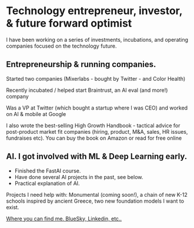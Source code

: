 # Technology entrepreneur, investor, & future forward optimist
I have been working on a series of investments, incubations, and operating companies focused on the technology future.

## Entrepreneurship & running companies.

Started two companies (Mixerlabs - bought by Twitter - and Color Health)

Recently incubated / helped start Braintrust, an AI eval (and more!) company

Was a VP at Twitter (which bought a startup where I was CEO) and worked on AI & mobile at Google

I also wrote the best-selling High Growth Handbook - tactical advice for post-product market fit companies (hiring, product, M&A, sales, HR issues, fundraises etc). You can buy the book on Amazon or read for free online

## AI. I got involved with ML & Deep Learning early.
- Finished the FastAI course.
- Have done several AI projects in the past, see below.
- Practical explanation of AI.

Projects I need help with: Monumental (coming soon!), a chain of new K-12 schools inspired by ancient Greece, two new foundation models I want to exist.

[Where you can find me. BlueSky, Linkedin, etc..](#contacts)
